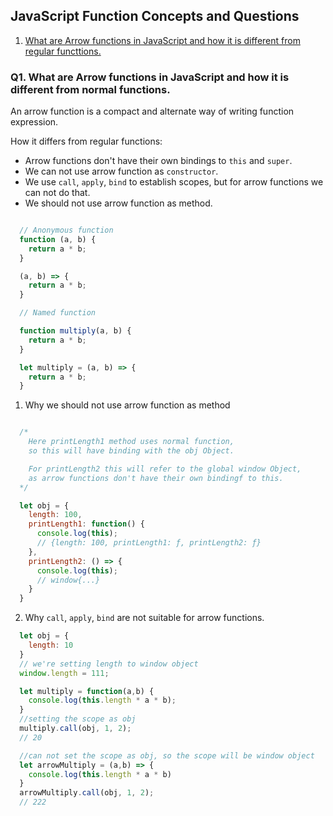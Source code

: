 
## JavaScript Function Concepts and Questions

1. [What are Arrow functions in JavaScript and how it is different from regular functtions.](#Q1)




###  Q1. What are Arrow functions in JavaScript and how it is different from normal functions.

An arrow function is a compact and alternate way of writing function expression.

How it differs from regular functions:
- Arrow functions don't have their own bindings to `this` and `super`.
- We can not use arrow function as `constructor`.
- We use `call`, `apply`, `bind` to establish scopes, but for arrow functions we can not do that.
- We should not use arrow function as method.

```js

  // Anonymous function
  function (a, b) {
    return a * b;
  }

  (a, b) => {
    return a * b;
  }

  // Named function

  function multiply(a, b) {
    return a * b;
  }

  let multiply = (a, b) => {
    return a * b;
  }

```
1. Why we should not use arrow function as method

```js

  /*
    Here printLength1 method uses normal function, 
    so this will have binding with the obj Object.

    For printLength2 this will refer to the global window Object, 
    as arrow functions don't have their own bindingf to this.
  */

  let obj = {
    length: 100,
    printLength1: function() {
      console.log(this);
      // {length: 100, printLength1: ƒ, printLength2: ƒ}
    },
    printLength2: () => {
      console.log(this);
      // window{...}
    }
  }
```
2. Why `call`, `apply`, `bind` are not suitable for arrow functions.

```js
  let obj = {
    length: 10
  }
  // we're setting length to window object
  window.length = 111;

  let multiply = function(a,b) { 
    console.log(this.length * a * b);
  }
  //setting the scope as obj
  multiply.call(obj, 1, 2);
  // 20

  //can not set the scope as obj, so the scope will be window object
  let arrowMultiply = (a,b) => {
    console.log(this.length * a * b)
  }
  arrowMultiply.call(obj, 1, 2);
  // 222

```

